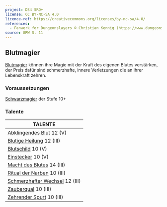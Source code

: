 ```yaml
---
project: DS4 SRD+
license: CC BY-NC-SA 4.0
licence-ref: https://creativecommons.org/licenses/by-nc-sa/4.0/
references: 
  - Fanwerk for Dungeonslayers © Christian Kennig (https://www.dungeonslayers.net/)
source: GRW S. 11
---
```


## Blutmagier

[Blutmagier](charaktere-heldenklassen-blutmagier.md) können ihre Magie mit der Kraft des eigenen Blutes verstärken, der Preis dafür sind schmerzhafte, innere Verletzungen die an ihrer Lebenskraft zehren.

### Voraussetzungen

[Schwarzmagier](charaktere-klasse-schwarzmagier.md) der Stufe 10+

### Talente

| TALENTE                                                            |
| ------------------------------------------------------------------ |
| [Abklingendes Blut](talente/abklingendes-blut.md) 12 (V)           |
| [Blutige Heilung](talente/blutige-heilung.md) 12 (III)             |
| [Blutschild](talente/blutschild.md) 10 (V)                         |
| [Einstecker](talente/einstecker.md) 10 (V)                         |
| [Macht des Blutes](talente/macht-des-blutes.md) 14 (III)           |
| [Ritual der Narben](talente/ritual-der-narben.md) 10 (III)         |
| [Schmerzhafter Wechsel](talente/schmerzhafter-wechsel.md) 12 (III) |
| [Zauberqual](talente/zauberqual.md) 10 (III)                       |
| [Zehrender Spurt](talente/zehrender-spurt.md) 10 (III)             |

